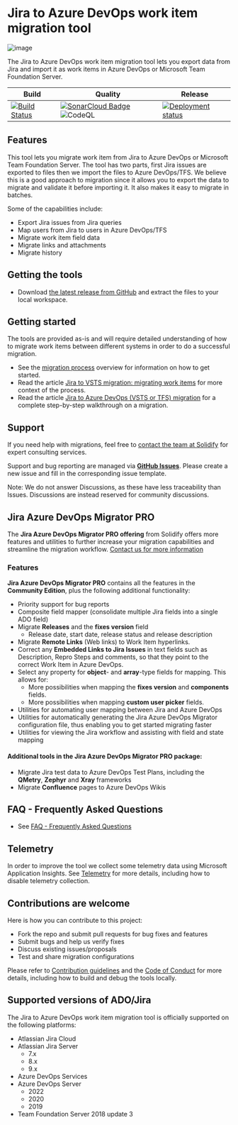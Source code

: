 # Jira to Azure DevOps work item migration tool

![image](https://github.com/solidify/jira-azuredevops-migrator/assets/10683896/57a9f907-118c-4c56-9e42-80ec7a717590)

The Jira to Azure DevOps work item migration tool lets you export data from Jira and import it as work items in Azure DevOps or Microsoft Team Foundation Server.

|Build|Quality|Release|
|---|---|---|
|[![Build Status](https://dev.azure.com/solidify/OSS/_apis/build/status/jira-azuredevops-migrator?branchName=master)](https://dev.azure.com/solidify/OSS/_build?definitionId=50)|[![SonarCloud Badge](https://sonarcloud.io/api/project_badges/measure?project=jira-azuredevops-migrator&metric=alert_status)](https://sonarcloud.io/dashboard?id=jira-azuredevops-migrator) ![CodeQL](https://github.com/solidify/jira-azuredevops-migrator/workflows/CodeQL/badge.svg)|[![Deployment status](https://vsrm.dev.azure.com/solidify/_apis/public/Release/badge/9d04c453-c16d-4cd5-aadd-4162a63d5df5/4/20)](https://dev.azure.com/solidify/OSS/_release?definitionId=4)|

## Features

This tool lets you migrate work item from Jira to Azure DevOps or Microsoft Team Foundation Server. The tool has two parts, first Jira issues are exported to files then we import the files to Azure DevOps/TFS. We believe this is a good approach to migration since it allows you to export the data to migrate and validate it before importing it. It also makes it easy to migrate in batches.

Some of the capabilities include:

- Export Jira issues from Jira queries
- Map users from Jira to users in Azure DevOps/TFS
- Migrate work item field data
- Migrate links and attachments
- Migrate history

## Getting the tools

- Download [the latest release from GitHub](https://github.com/solidify/jira-azuredevops-migrator/releases) and extract the files to your local workspace.

## Getting started

The tools are provided as-is and will require detailed understanding of how to migrate work items between different systems in order to do a successful migration.

- See the [migration process](docs/overview.md) overview for information on how to get started.
- Read the article [Jira to VSTS migration: migrating work items](https://solidify.se/blog/jira-to-vsts-migration-work-items) for more context of the process.
- Read the article [Jira to Azure DevOps (VSTS or TFS) migration](https://solidify.se/blog/jira-azure-devops-migration) for a complete step-by-step walkthrough on a migration.

## Support

If you need help with migrations, feel free to [contact the team at Solidify](mailto:support.jira-migrator@solidify.dev) for expert consulting services.

Support and bug reporting are managed via [**GitHub Issues**](https://github.com/solidify/jira-azuredevops-migrator/issues). Please create a new issue and fill in the corresponding issue template.

Note: We do not answer Discussions, as these have less traceability than Issues. Discussions are instead reserved for community discussions.

## Jira Azure DevOps Migrator PRO

The **Jira Azure DevOps Migrator PRO offering** from Solidify offers more features and utilities to further increase your migration capabilities and streamline the migration workflow. [Contact us for more information](mailto:support.jira-migrator@solidify.dev)

### Features

**Jira Azure DevOps Migrator PRO** contains all the features in the **Community Edition**, plus the following additional functionality:

- Priority support for bug reports
- Composite field mapper (consolidate multiple Jira fields into a single ADO field)
- Migrate **Releases** and the **fixes version** field
  - Release date, start date, release status and release description
- Migrate **Remote Links** (Web links) to Work Item hyperlinks.
- Correct any **Embedded Links to Jira Issues** in text fields such as Description, Repro Steps and comments, so that they point to the correct Work Item in Azure DevOps.
- Select any property for **object**- and **array**-type fields for mapping. This allows for:
  - More possibilities when mapping the **fixes version** and **components** fields.
  - More possibilities when mapping **custom user picker** fields.
- Utilities for automating user mapping between Jira and Azure DevOps
- Utilities for automatically generating the Jira Azure DevOps Migrator configuration file, thus enabling you to get started migrating faster
- Utilities for viewing the Jira workflow and assisting with field and state mapping

#### Additional tools in the Jira Azure DevOps Migrator PRO package:

- Migrate Jira test data to Azure DevOps Test Plans, including the **QMetry**, **Zephyr** and **Xray** frameworks
- Migrate **Confluence** pages to Azure DevOps Wikis

## FAQ - Frequently Asked Questions

- See [FAQ - Frequently Asked Questions](docs/faq.md)

## Telemetry

In order to improve the tool we collect some telemetry data using Microsoft Application Insights. See [Telemetry](docs/telemetry.md) for more details, including how to disable telemetry collection.

## Contributions are welcome

Here is how you can contribute to this project:  

- Fork the repo and submit pull requests for bug fixes and features
- Submit bugs and help us verify fixes  
- Discuss existing issues/proposals
- Test and share migration configurations

Please refer to [Contribution guidelines](docs/CONTRIBUTING.md) and the [Code of Conduct](docs/CODE_OF_CONDUCT.md) for more details, including how to build and debug the tools locally.

## Supported versions of ADO/Jira

The Jira to Azure DevOps work item migration tool is officially supported on the following platforms:

- Atlassian Jira Cloud
- Atlassian Jira Server
  - 7.x
  - 8.x
  - 9.x
- Azure DevOps Services
- Azure DevOps Server
  - 2022
  - 2020
  - 2019
- Team Foundation Server 2018 update 3
